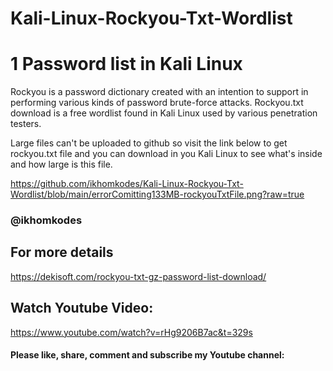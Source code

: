 # Kali-Linux-Rockyou-Txt-Wordlist
# 1 Password list in Kali Linux

  Rockyou is a password dictionary created with an intention to support in performing various kinds of password brute-force attacks. 
  Rockyou.txt download is a free wordlist found in Kali Linux used by various penetration testers.
  
  
  Large files can't be uploaded to github so visit the link below to get rockyou.txt file and you can download in you Kali Linux to see
  what's inside and how large is this file.
  
  https://github.com/ikhomkodes/Kali-Linux-Rockyou-Txt-Wordlist/blob/main/errorComitting133MB-rockyouTxtFile.png?raw=true
  
  ### @ikhomkodes
  ## For more details
  https://dekisoft.com/rockyou-txt-gz-password-list-download/
  
  ## Watch Youtube Video:
  https://www.youtube.com/watch?v=rHg9206B7ac&t=329s
  
  #### Please like, share, comment and subscribe my Youtube channel:
  
